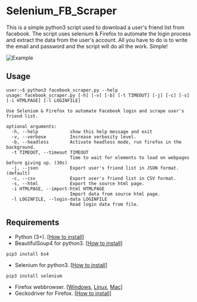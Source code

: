 # Selenium_FB_Scraper
This is a simple python3 script used to download a user's friend list from facebook. The script uses selenium & Firefox to automate the login process and extract the data from the user's account. All you have to do is to write the email and password and the script will do all the work. Simple!

![Example](example.gif)


## Usage
```
user:~$ python3 facebook_scraper.py --help
usage: facebook_scraper.py [-h] [-v] [-b] [-t TIMEOUT] [-j] [-c] [-s] [-i HTMLPAGE] [-l LOGINFILE]

Use Selenium & Firefox to automate Facebook login and scrape user's friend list.

optional arguments:
  -h, --help            show this help message and exit
  -v, --verbose         Increase verbosity level.
  -b, --headless        Activate headless mode, run firefox in the background.
  -t TIMEOUT, --timeout TIMEOUT
                        Time to wait for elements to load on webpages before giving up. (30s)
  -j, --json            Export user's friend list in JSON format. (default)
  -c, --csv             Export user's friend list in CSV format.
  -s, --html            Export the source html page.
  -i HTMLPAGE, --import-html HTMLPAGE
                        Import data from source html page.
  -l LOGINFILE, --login-data LOGINFILE
                        Read login data from file.

```

## Requirements
- Python (3+). [[How to install](https://realpython.com/installing-python/)]
- BeautifulSoup4 for python3. [[How to install](https://www.crummy.com/software/BeautifulSoup/bs4/doc/)]
```
pip3 install bs4
```
- Selenium for python3. [[How to install](https://selenium-python.readthedocs.io/installation.html)]
```
pip3 install selenium
```
- Firefox webbrowser.   [[Windows](https://support.mozilla.org/en-US/kb/how-download-and-install-firefox-windows), [Linux](https://support.mozilla.org/en-US/kb/install-firefox-linux), [Mac](https://support.mozilla.org/en-US/kb/how-download-and-install-firefox-mac)]
- Geckodriver for Firefox. [[How to install](https://github.com/mozilla/geckodriver/releases/)]
